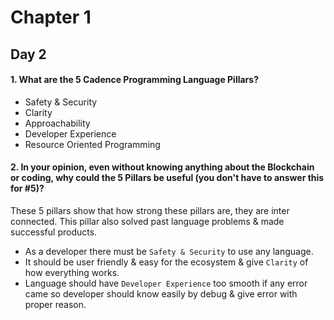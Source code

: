 # Chapter 1

## Day 2

#### 1. What are the 5 Cadence Programming Language Pillars?

- Safety & Security
- Clarity
- Approachability
- Developer Experience
- Resource Oriented Programming

#### 2. In your opinion, even without knowing anything about the Blockchain or coding, why could the 5 Pillars be useful (you don't have to answer this for #5)?

These 5 pillars show that how strong these pillars are, they are inter connected. This pillar also solved past language problems & made successful products.

- As a developer there must be `Safety & Security` to use any language.
- It should be user friendly & easy for the ecosystem & give `Clarity` of how everything works.
- Language should have `Developer Experience` too smooth if any error came so developer should know easily by debug & give error with proper reason.
